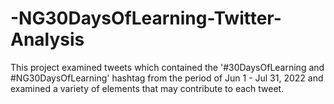 # -NG30DaysOfLearning-Twitter-Analysis
This project examined tweets which contained the  '#30DaysOfLearning and #NG30DaysOfLearning' hashtag from the period of Jun 1 - Jul 31, 2022 and examined a variety of elements that may contribute to each tweet.
